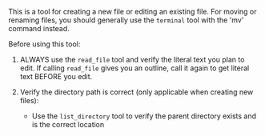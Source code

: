 This is a tool for creating a new file or editing an existing file. For moving or renaming files, you should generally use the `terminal` tool with the 'mv' command instead.

Before using this tool:

1. ALWAYS use the `read_file` tool and verify the literal text you plan to edit. If calling `read_file` gives you an outline, call it again to get literal text BEFORE you edit.

2. Verify the directory path is correct (only applicable when creating new files):
   - Use the `list_directory` tool to verify the parent directory exists and is the correct location
